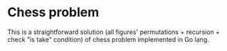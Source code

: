 Chess problem
=============
This is a straightforward solution (all figures' permutations + recursion + check "is take" condition) of chess problem implemented in Go lang.
